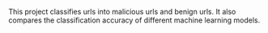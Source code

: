 This project classifies urls into malicious urls and benign urls.
It also compares the classification accuracy of different machine learning models.